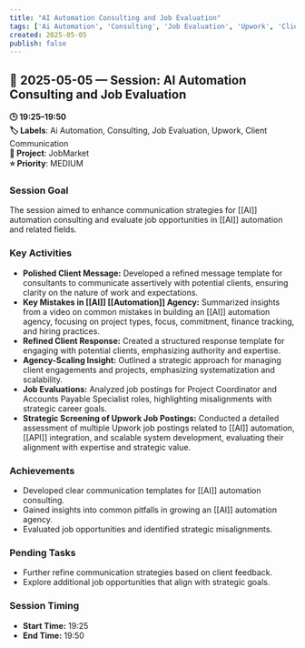 ```yaml
---
title: "AI Automation Consulting and Job Evaluation"
tags: ['Ai Automation', 'Consulting', 'Job Evaluation', 'Upwork', 'Client Communication']
created: 2025-05-05
publish: false
---
```


## 📅 2025-05-05 — Session: AI Automation Consulting and Job Evaluation

**🕒 19:25–19:50**  
**🏷️ Labels**: Ai Automation, Consulting, Job Evaluation, Upwork, Client Communication  
**📂 Project**: JobMarket  
**⭐ Priority**: MEDIUM  


### Session Goal
The session aimed to enhance communication strategies for [[AI]] automation consulting and evaluate job opportunities in [[AI]] automation and related fields.

### Key Activities
- **Polished Client Message:** Developed a refined message template for consultants to communicate assertively with potential clients, ensuring clarity on the nature of work and expectations.
- **Key Mistakes in [[AI]] [[Automation]] Agency:** Summarized insights from a video on common mistakes in building an [[AI]] automation agency, focusing on project types, focus, commitment, finance tracking, and hiring practices.
- **Refined Client Response:** Created a structured response template for engaging with potential clients, emphasizing authority and expertise.
- **Agency-Scaling Insight:** Outlined a strategic approach for managing client engagements and projects, emphasizing systematization and scalability.
- **Job Evaluations:** Analyzed job postings for Project Coordinator and Accounts Payable Specialist roles, highlighting misalignments with strategic career goals.
- **Strategic Screening of Upwork Job Postings:** Conducted a detailed assessment of multiple Upwork job postings related to [[AI]] automation, [[API]] integration, and scalable system development, evaluating their alignment with expertise and strategic value.

### Achievements
- Developed clear communication templates for [[AI]] automation consulting.
- Gained insights into common pitfalls in growing an [[AI]] automation agency.
- Evaluated job opportunities and identified strategic misalignments.

### Pending Tasks
- Further refine communication strategies based on client feedback.
- Explore additional job opportunities that align with strategic goals.

### Session Timing
- **Start Time:** 19:25
- **End Time:** 19:50
